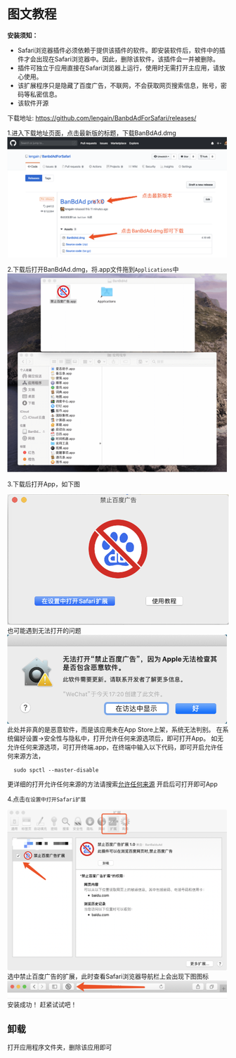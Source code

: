 # 图文教程
**安装须知：**
- Safari浏览器插件必须依赖于提供该插件的软件。即安装软件后，软件中的插件才会出现在Safari浏览器中。因此，删除该软件，该插件会一并被删除。
- 插件可独立于应用直接在Safari浏览器上运行，使用时无需打开主应用，请放心使用。
- 该扩展程序只是隐藏了百度广告，不联网，不会获取网页搜索信息，账号，密码等私密信息。
- 该软件开源

下载地址: https://github.com/lengain/BanbdAdForSafari/releases/

1.进入下载地址页面，点击最新版的标题，下载BanBdAd.dmg
<img src='https://raw.githubusercontent.com/lengain/LengainGraphBed/master/picture/WeChat395d417c68f07c08ca5c38dc39d8356c.png' width=500>

2.下载后打开BanBdAd.dmg，将.app文件拖到`Applications`中
<img src='https://raw.githubusercontent.com/lengain/LengainGraphBed/master/picture/2019-12-30%2017.53.56.gif' width=500>

3.下载后打开App，如下图

<img src='https://raw.githubusercontent.com/lengain/LengainGraphBed/master/picture/%E6%88%AA%E5%B1%8F2019-12-30%E4%B8%8B%E5%8D%884.03.14.png' width=510>
<br />
也可能遇到无法打开的问题<br />

<img src='https://raw.githubusercontent.com/lengain/LengainGraphBed/master/picture/91577697674_.pic.jpg' width=500>
此处并非真的是恶意软件，而是该应用未在App Store上架，系统无法判别。
在系统偏好设置->安全性与隐私中，打开允许任何来源选项后，即可打开App。
如无允许任何来源选项，可打开终端.app，在终端中输入以下代码，即可开启允许任何来源方法，

      sudo spctl --master-disable
更详细的打开允许任何来源的方法请搜索[允许任何来源](https://www.baidu.com/s?wd=%E5%85%81%E8%AE%B8%E4%BB%BB%E4%BD%95%E6%9D%A5%E6%BA%90)
开启后可打开即可App

4.点击`在设置中打开Safari扩展`

<img src='https://raw.githubusercontent.com/lengain/LengainGraphBed/master/picture/20191230160818.png' width=500>
选中禁止百度广告的扩展，此时查看Safari浏览器导航栏上会出现下图图标
<img src='https://raw.githubusercontent.com/lengain/LengainGraphBed/master/picture/WeChat380cf633771e4931491037193e1abe57.png' width=500>
安装成功！
赶紧试试吧！

## 卸载
打开应用程序文件夹，删除该应用即可
